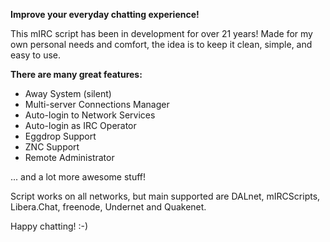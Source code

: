 <b>Improve your everyday chatting experience!</b>

This mIRC script has been in development for over 21 years! Made for my own personal needs and comfort, the idea is to keep it clean, simple, and easy to use.

<b>There are many great features:</b>

- Away System (silent)
- Multi-server Connections Manager
- Auto-login to Network Services
- Auto-login as IRC Operator
- Eggdrop Support
- ZNC Support
- Remote Administrator

... and a lot more awesome stuff!

Script works on all networks, but main supported are DALnet, mIRCScripts, Libera.Chat, freenode, Undernet and Quakenet.

Happy chatting! :-)
